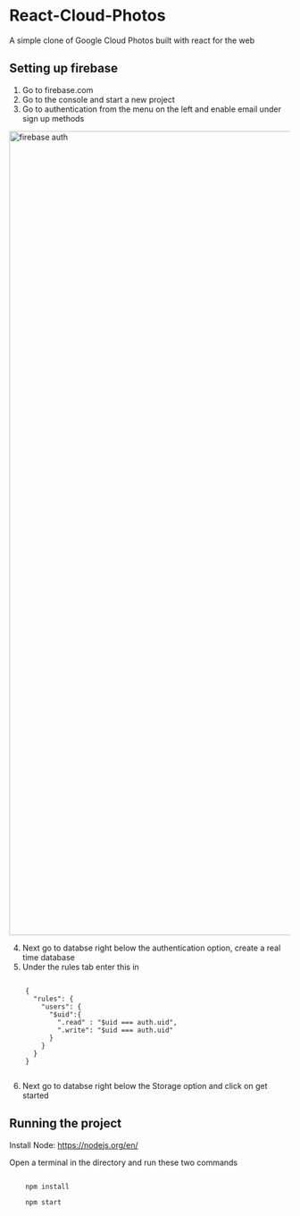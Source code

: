 # React-Cloud-Photos
A simple clone of Google Cloud Photos built with react for the web

## Setting up firebase

1) Go to firebase.com
2) Go to the console and start a new project
3) Go to authentication from the menu on the left and enable email under sign up methods
  
  <img width="1439" alt="firebase auth" src="https://user-images.githubusercontent.com/33552991/41003230-48f2bfee-6927-11e8-8ed8-3d2ae85318c2.png">
  
4) Next go to databse right below the authentication option, create a real time database
5) Under the rules tab enter this in

  <code>
    {
      "rules": {
        "users": {
          "$uid":{
            ".read" : "$uid === auth.uid",
            ".write": "$uid === auth.uid"
          }
        }
      }
    }
  </code>

6) Next go to databse right below the Storage option and click on get started

## Running the project

Install Node: https://nodejs.org/en/

Open a terminal in the directory and run these two commands

  <code>
    npm install
  </code>
  
  <code>
    npm start
  </code>
